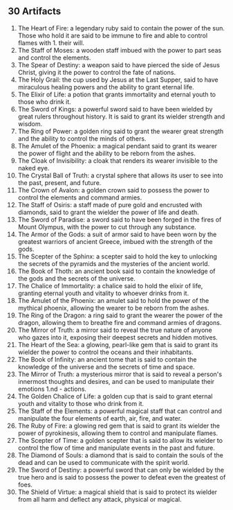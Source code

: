 ## 30 Artifacts

1. The Heart of Fire: a legendary ruby said to contain the power of the sun. Those who hold it are said to be immune to fire and able to control flames with 1. their will.
1. The Staff of Moses: a wooden staff imbued with the power to part seas and control the elements.
1. The Spear of Destiny: a weapon said to have pierced the side of Jesus Christ, giving it the power to control the fate of nations.
1. The Holy Grail: the cup used by Jesus at the Last Supper, said to have miraculous healing powers and the ability to grant eternal life.
1. The Elixir of Life: a potion that grants immortality and eternal youth to those who drink it.
1. The Sword of Kings: a powerful sword said to have been wielded by great rulers throughout history. It is said to grant its wielder strength and wisdom.
1. The Ring of Power: a golden ring said to grant the wearer great strength and the ability to control the minds of others.
1. The Amulet of the Phoenix: a magical pendant said to grant its wearer the power of flight and the ability to be reborn from the ashes.
1. The Cloak of Invisibility: a cloak that renders its wearer invisible to the naked eye.
1. The Crystal Ball of Truth: a crystal sphere that allows its user to see into the past, present, and future.
1. The Crown of Avalon: a golden crown said to possess the power to control the elements and command armies.
1. The Staff of Osiris: a staff made of pure gold and encrusted with diamonds, said to grant the wielder the power of life and death.
1. The Sword of Paradise: a sword said to have been forged in the fires of Mount Olympus, with the power to cut through any substance.
1. The Armor of the Gods: a suit of armor said to have been worn by the greatest warriors of ancient Greece, imbued with the strength of the gods.
1. The Scepter of the Sphinx: a scepter said to hold the key to unlocking the secrets of the pyramids and the mysteries of the ancient world.
1. The Book of Thoth: an ancient book said to contain the knowledge of the gods and the secrets of the universe.
1. The Chalice of Immortality: a chalice said to hold the elixir of life, granting eternal youth and vitality to whoever drinks from it.
1. The Amulet of the Phoenix: an amulet said to hold the power of the mythical phoenix, allowing the wearer to be reborn from the ashes.
1. The Ring of the Dragon: a ring said to grant the wearer the power of the dragon, allowing them to breathe fire and command armies of dragons.
1. The Mirror of Truth: a mirror said to reveal the true nature of anyone who gazes into it, exposing their deepest secrets and hidden motives.
1. The Heart of the Sea: a glowing, pearl-like gem that is said to grant its wielder the power to control the oceans and their inhabitants.
1. The Book of Infinity: an ancient tome that is said to contain the knowledge of the universe and the secrets of time and space.
1. The Mirror of Truth: a mysterious mirror that is said to reveal a person's innermost thoughts and desires, and can be used to manipulate their emotions 1.nd - actions.
1. The Golden Chalice of Life: a golden cup that is said to grant eternal youth and vitality to those who drink from it.
1. The Staff of the Elements: a powerful magical staff that can control and manipulate the four elements of earth, air, fire, and water.
1. The Ruby of Fire: a glowing red gem that is said to grant its wielder the power of pyrokinesis, allowing them to control and manipulate flames.
1. The Scepter of Time: a golden scepter that is said to allow its wielder to control the flow of time and manipulate events in the past and future.
1. The Diamond of Souls: a diamond that is said to contain the souls of the dead and can be used to communicate with the spirit world.
1. The Sword of Destiny: a powerful sword that can only be wielded by the true hero and is said to possess the power to defeat even the greatest of foes.
1. The Shield of Virtue: a magical shield that is said to protect its wielder from all harm and deflect any attack, physical or magical.